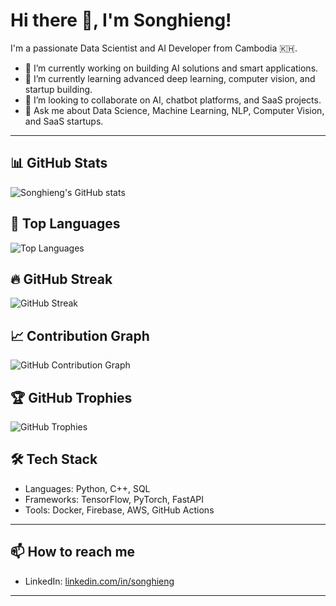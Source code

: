 # Hi there 👋, I'm Songhieng!

I'm a passionate Data Scientist and AI Developer from Cambodia 🇰🇭.

- 🔭 I’m currently working on building AI solutions and smart applications.
- 🌱 I’m currently learning advanced deep learning, computer vision, and startup building.
- 👯 I’m looking to collaborate on AI, chatbot platforms, and SaaS projects.
- 💬 Ask me about Data Science, Machine Learning, NLP, Computer Vision, and SaaS startups.

---

## 📊 GitHub Stats

![Songhieng's GitHub stats](https://github-readme-stats.vercel.app/api?username=songhieng&show_icons=true&theme=tokyonight&count_private=true)

## 🧠 Top Languages

![Top Languages](https://github-readme-stats.vercel.app/api/top-langs/?username=songhieng&layout=compact&theme=tokyonight)

## 🔥 GitHub Streak

![GitHub Streak](https://streak-stats.demolab.com/?user=songhieng&theme=tokyonight)

## 📈 Contribution Graph

![GitHub Contribution Graph](https://github-readme-activity-graph.vercel.app/graph?username=songhieng&theme=tokyonight)

## 🏆 GitHub Trophies

![GitHub Trophies](https://github-profile-trophy.vercel.app/?username=songhieng&theme=tokyonight&no-bg=true&no-frame=true)

## 🛠️ Tech Stack

- Languages: Python, C++, SQL
- Frameworks: TensorFlow, PyTorch, FastAPI
- Tools: Docker, Firebase, AWS, GitHub Actions

---

## 📫 How to reach me

- LinkedIn: [linkedin.com/in/songhieng](https://kh.linkedin.com/in/van-songhieng-007903186)

---

